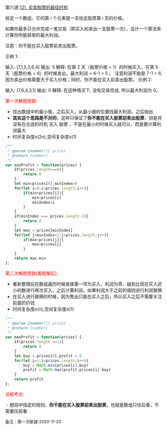 第六道:[121. 买卖股票的最佳时机](https://leetcode-cn.com/problems/best-time-to-buy-and-sell-stock/)

给定一个数组，它的第 i 个元素是一支给定股票第 i 天的价格。

如果你最多只允许完成一笔交易（即买入和卖出一支股票一次），设计一个算法来计算你所能获取的最大利润。

注意：你不能在买入股票前卖出股票。

示例 1:

输入: [7,1,5,3,6,4]
输出: 5
解释: 在第 2 天（股票价格 = 1）的时候买入，在第 5 天（股票价格 = 6）的时候卖出，最大利润 = 6-1 = 5 。
     注意利润不能是 7-1 = 6, 因为卖出价格需要大于买入价格；同时，你不能在买入前卖出股票。
示例 2:

输入: [7,6,4,3,1]
输出: 0
解释: 在这种情况下, 没有交易完成, 所以最大利润为 0。

<font color="red">第一次解题思路:</font>

- 找出数组中的最小值，之后买入，从最小值的位置找最大利润，之后抛出  
- **其实这个思路是不对的**，这样只保证了**你不能在买入股票前卖出股票**，但是并没有在合适的时机 买入 股票 ，不是在最小的时候买入就可以，而是要计算利润最大  
- 时间复杂度o(2n),空间复杂度o(1)

```javascript
/**
 * @param {number[]} prices
 * @return {number}
 */
var maxProfit = function(prices) {
    if(prices.length===0){
        return 0
    }
    let min=prices[0],minIndex=0
    for(let i=0;i<prices.length;i++){
        if(min>prices[i]){
            min=prices[i]
            minIndex=i
        }
    }
    if(minIndex === prices.length-1){
        return 0
    }
    let max = prices[minIndex]
    for(let j=minIndex+1;j<prices.length;j++){
        if(max<prices[j]){
            max=prices[j]
        }
    }
    return max-min
};
```

<font color="red">第二次解题思路[看题解后]:</font>

- 重新整理后在数组遍历时候直接第一项为买入，利润为零，碰到比现在买入还小的数进行再次买入，之后计算利润，如果利润大于之前的值则进行利润替换
- 在买入进行替换的时候，因为售出只能在买入之后，所以买入之后不需要关注前面的价钱
- 时间复杂度o(n),空间复杂度o(1)

```javascript
/**
 * @param {number[]} prices
 * @return {number}
 */
var maxProfit = function(prices) {
    if(prices.length <=1){
        return 0
    }
    let buy = prices[0],profit = 0
    for(let i=1;i<prices.length;i++){
        buy = Math.min(prices[i],buy)
        profit = Math.max(profit,prices[i]-buy)
    }
    return profit
};
```

<font color="red">总结考点:</font>

​	- 题目中指定的规则，**你不能在买入股票前卖出股票**，也就是数组只往后看，不需要往前看

<font size="2">备注：第一次新建:2020-11-20</font>

